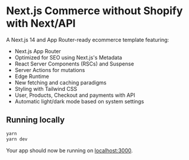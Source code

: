 # Next.js Commerce without Shopify with Next/API

A Next.js 14 and App Router-ready ecommerce template featuring:

- Next.js App Router
- Optimized for SEO using Next.js's Metadata
- React Server Components (RSCs) and Suspense
- Server Actions for mutations
- Edge Runtime
- New fetching and caching paradigms
- Styling with Tailwind CSS
- User, Products, Checkout and payments with API
- Automatic light/dark mode based on system settings

## Running locally

```bash
yarn
yarn dev
```

Your app should now be running on [localhost:3000](http://localhost:3000/).
